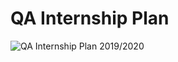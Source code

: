 # QA Internship Plan
![QA Internship Plan 2019/2020](https://drive.google.com/open?id=1jUb7eC12VmHoYmA9DHrJZRkn409sgpOK)
